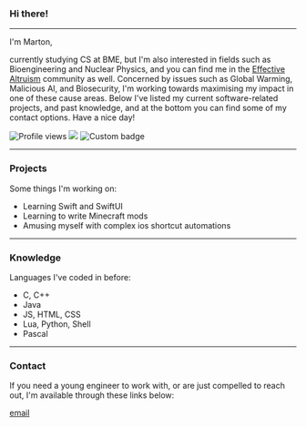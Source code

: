 ### Hi there! 

---

I'm Marton,

currently studying CS at BME, but I'm also interested in fields such as Bioengineering and Nuclear Physics, and you can find me in the [Effective Altruism](https://www.effectivealtruism.org/) community as well.
Concerned by issues such as Global Warming, Malicious AI, and Biosecurity, I'm working towards maximising my impact in one of these cause areas.
Below I've listed my current software-related projects, and past knowledge, and at the bottom you can find some of my contact options. 
Have a nice day!

![Profile views](https://gpvc.arturio.dev/csumpasd)  <img src="https://img.shields.io/github/followers/csumpasd?label=Follows" style=" float:left, margin-right:10px" /> ![Custom badge](https://img.shields.io/endpoint?url=https%3A%2F%2Fpronoundb.org%2Fshields%2F61585acc970bc55994ad0071)

---

### Projects

Some things I'm working on:
* Learning Swift and SwiftUI
* Learning to write Minecraft mods
* Amusing myself with complex ios shortcut automations

---

### Knowledge

Languages I've coded in before:
* C, C++
* Java
* JS, HTML, CSS
* Lua, Python, Shell
* Pascal

---

### Contact

If you need a young engineer to work with, or are just compelled to reach out, I'm available through these links below:

[email](mailto://marton@csutora.com)
